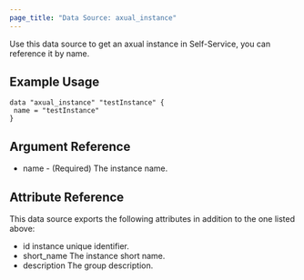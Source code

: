 ```yaml
---
page_title: "Data Source: axual_instance"
---
```

Use this data source to get an axual instance in Self-Service, you can reference it by name.

## Example Usage


```hcl
data "axual_instance" "testInstance" {
 name = "testInstance"
}
```

## Argument Reference

- name - (Required) The instance name.

## Attribute Reference

This data source exports the following attributes in addition to the one listed above:

- id instance unique identifier.
- short_name The instance short name.
- description The group description.
